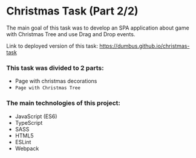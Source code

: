 # Christmas Task (Part 2/2)

The main goal of this task was to develop an SPA application about game with Christmas Tree and use Drag and Drop events.  

Link to deployed version of this task: https://dumbus.github.io/christmas-task  

### This task was divided to 2 parts:
* Page with christmas decorations
* `Page with Christmas Tree`

### The main technologies of this project:
* JavaScript (ES6)
* TypeScript
* SASS
* HTML5
* ESLint
* Webpack
